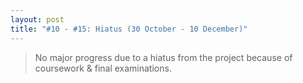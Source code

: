 ```yaml
---
layout: post
title: "#10 - #15: Hiatus (30 October - 10 December)"
---
```


> No major progress due to a hiatus from the project because of coursework & final examinations.
